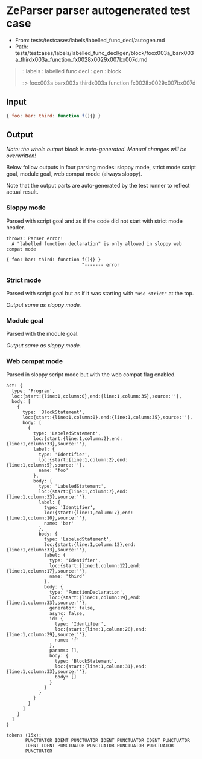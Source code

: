 # ZeParser parser autogenerated test case

- From: tests/testcases/labels/labelled_func_decl/autogen.md
- Path: tests/testcases/labels/labelled_func_decl/gen/block/foox003a_barx003a_thirdx003a_function_fx0028x0029x007bx007d.md

> :: labels : labelled func decl : gen : block
>
> ::> foox003a barx003a thirdx003a function fx0028x0029x007bx007d

## Input


`````js
{ foo: bar: third: function f(){} }
`````

## Output

_Note: the whole output block is auto-generated. Manual changes will be overwritten!_

Below follow outputs in four parsing modes: sloppy mode, strict mode script goal, module goal, web compat mode (always sloppy).

Note that the output parts are auto-generated by the test runner to reflect actual result.

### Sloppy mode

Parsed with script goal and as if the code did not start with strict mode header.

`````
throws: Parser error!
  A "labelled function declaration" is only allowed in sloppy web compat mode

{ foo: bar: third: function f(){} }
                            ^------- error
`````

### Strict mode

Parsed with script goal but as if it was starting with `"use strict"` at the top.

_Output same as sloppy mode._

### Module goal

Parsed with the module goal.

_Output same as sloppy mode._

### Web compat mode

Parsed in sloppy script mode but with the web compat flag enabled.

`````
ast: {
  type: 'Program',
  loc:{start:{line:1,column:0},end:{line:1,column:35},source:''},
  body: [
    {
      type: 'BlockStatement',
      loc:{start:{line:1,column:0},end:{line:1,column:35},source:''},
      body: [
        {
          type: 'LabeledStatement',
          loc:{start:{line:1,column:2},end:{line:1,column:33},source:''},
          label: {
            type: 'Identifier',
            loc:{start:{line:1,column:2},end:{line:1,column:5},source:''},
            name: 'foo'
          },
          body: {
            type: 'LabeledStatement',
            loc:{start:{line:1,column:7},end:{line:1,column:33},source:''},
            label: {
              type: 'Identifier',
              loc:{start:{line:1,column:7},end:{line:1,column:10},source:''},
              name: 'bar'
            },
            body: {
              type: 'LabeledStatement',
              loc:{start:{line:1,column:12},end:{line:1,column:33},source:''},
              label: {
                type: 'Identifier',
                loc:{start:{line:1,column:12},end:{line:1,column:17},source:''},
                name: 'third'
              },
              body: {
                type: 'FunctionDeclaration',
                loc:{start:{line:1,column:19},end:{line:1,column:33},source:''},
                generator: false,
                async: false,
                id: {
                  type: 'Identifier',
                  loc:{start:{line:1,column:28},end:{line:1,column:29},source:''},
                  name: 'f'
                },
                params: [],
                body: {
                  type: 'BlockStatement',
                  loc:{start:{line:1,column:31},end:{line:1,column:33},source:''},
                  body: []
                }
              }
            }
          }
        }
      ]
    }
  ]
}

tokens (15x):
       PUNCTUATOR IDENT PUNCTUATOR IDENT PUNCTUATOR IDENT PUNCTUATOR
       IDENT IDENT PUNCTUATOR PUNCTUATOR PUNCTUATOR PUNCTUATOR
       PUNCTUATOR
`````

